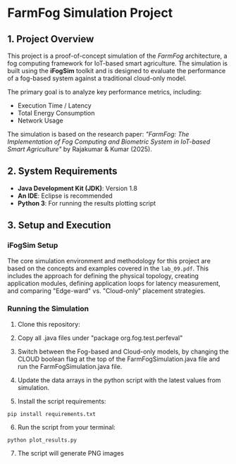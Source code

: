 # FarmFog Simulation Project

## 1. Project Overview

This project is a proof-of-concept simulation of the *FarmFog* architecture, a fog computing framework for IoT-based smart agriculture. The simulation is built using the **iFogSim** toolkit and is designed to evaluate the performance of a fog-based system against a traditional cloud-only model.

The primary goal is to analyze key performance metrics, including:

- Execution Time / Latency
- Total Energy Consumption
- Network Usage

The simulation is based on the research paper: *"FarmFog: The Implementation of Fog Computing and Biometric System in IoT-based Smart Agriculture"* by Rajakumar & Kumar (2025).

## 2. System Requirements

- **Java Development Kit (JDK)**: Version 1.8
- **An IDE**: Eclipse is recommended
- **Python 3**: For running the results plotting script


## 3. Setup and Execution

### iFogSim Setup

The core simulation environment and methodology for this project are based on the concepts and examples covered in the `lab_09.pdf`. This includes the approach for defining the physical topology, creating application modules, defining application loops for latency measurement, and comparing "Edge-ward" vs. "Cloud-only" placement strategies.

### Running the Simulation

1. Clone this repository:
   
2. Copy all .java files under "package org.fog.test.perfeval"

3. Switch between the Fog-based and Cloud-only models, by changing the CLOUD boolean flag at the top of the FarmFogSimulation.java file and run the FarmFogSimulation.java file.

4. Update the data arrays in the python script with the latest values from simulation.

5. Install the script requirements:
 ```
 pip install requirements.txt
 ```

6. Run the script from your terminal:
 ```
 python plot_results.py
 ```

7. The script will generate PNG images
